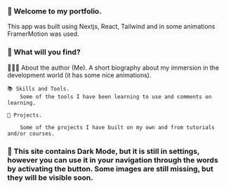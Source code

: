 ### 📝 Welcome to my portfolio.

This app was built using Nextjs, React, Tailwind and in some animations FramerMotion was used.

### 🤔 What will you find?

   🙋🏻‍♀️ About the author (Me).
        A short biography about my immersion in the development world (it has some nice animations).
    
    📚 Skills and Tools.
        Some of the tools I have been learning to use and comments on learning.

    💼 Projects.

        Some of the projects I have built on my own and from tutorials and/or courses.

### 📎 This site contains Dark Mode, but it is still in settings, however you can use it in your navigation through the words by activating the button. Some images are still missing, but they will be visible soon.

